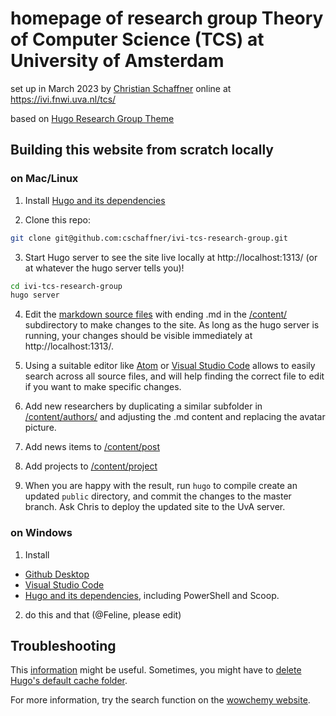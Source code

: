 # homepage of research group Theory of Computer Science (TCS) at University of Amsterdam 

set up in March 2023 by [Christian Schaffner](https://staff.science.uva.nl/c.schaffner/)
online at https://ivi.fnwi.uva.nl/tcs/

based on [Hugo Research Group Theme](https://github.com/wowchemy/starter-hugo-research-group)

## Building this website from scratch locally

### on Mac/Linux

1. Install [Hugo and its dependencies](https://wowchemy.com/docs/getting-started/install-hugo-extended/)

2. Clone this repo:

```bash
git clone git@github.com:cschaffner/ivi-tcs-research-group.git
```

3. Start Hugo server to see the site live locally at http://localhost:1313/ (or at whatever the hugo server tells you)!

```bash
cd ivi-tcs-research-group
hugo server
```

4. Edit the [markdown source files](https://wowchemy.com/docs/content/writing-markdown-latex/) with ending .md in the [/content/](https://github.com/cschaffner/ivi-tcs-research-group/tree/main/content) subdirectory to make changes to the site. As long as the hugo server is running, your changes should be visible immediately at http://localhost:1313/.

5. Using a suitable editor like [Atom](https://atom.io/) or [Visual Studio Code](https://code.visualstudio.com/) allows to easily search across all source files, and will help finding the correct file to edit if you want to make specific changes.

6. Add new researchers by duplicating a similar subfolder in [/content/authors/](https://github.com/cschaffner/ivi-tcs-research-group/tree/main/content/authors) and adjusting the .md content and replacing the avatar picture.

7. Add news items to [/content/post](https://github.com/cschaffner/ivi-tcs-research-group/tree/main/content/post)

8. Add projects to [/content/project](https://github.com/cschaffner/ivi-tcs-research-group/tree/main/content/project)

8. When you are happy with the result, run ```hugo``` to compile create an updated ```public``` directory, and commit the changes to the master branch. Ask Chris to deploy the updated site to the UvA server.

### on Windows
1. Install 
- [Github Desktop](https://desktop.github.com/)
- [Visual Studio Code](https://code.visualstudio.com/)
- [Hugo and its dependencies](https://wowchemy.com/docs/getting-started/install-hugo-extended/#windows), including PowerShell and Scoop.

2. do this and that (@Feline, please edit)



## Troubleshooting
This [information](https://wowchemy.com/docs/hugo-tutorials/troubleshooting/) might be useful. Sometimes, you might have to [delete Hugo's default cache folder](https://wowchemy.com/docs/hugo-tutorials/troubleshooting/#error-failed-to-resolve-output-format).

For more information, try the search function on the [wowchemy website](https://wowchemy.com/).